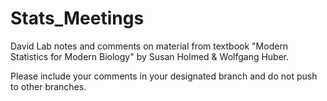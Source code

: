 # Stats_Meetings
David Lab notes and comments on material from textbook "Modern Statistics for Modern Biology" by Susan Holmed &amp; Wolfgang Huber.

Please include your comments in your designated branch and do not push to other branches.
